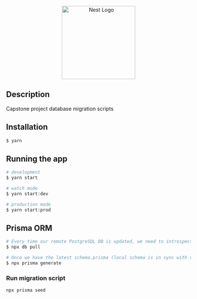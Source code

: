 <p align="center">
  <a href="http://nestjs.com/" target="blank"><img src="https://nestjs.com/img/logo-small.svg" width="200" alt="Nest Logo" /></a>
</p>

## Description

Capstone project database migration scripts

## Installation

```bash
$ yarn
```

## Running the app

```bash
# development
$ yarn start

# watch mode
$ yarn start:dev

# production mode
$ yarn start:prod
```

## Prisma ORM

```bash
# Every time our remote PostgreSQL DB is updated, we need to introspect the latest schema then apply it to our schema.prisma file
$ npx db pull

# Once we have the latest schema.prisma (local schema is in sync with remote DB schema), we need to generate a new prisma client that works in collaboration with the latest schema. Therefore, we need to run the following command
$ npx prisma generate
```

### Run migration script

```bash
npx prisma seed
```

